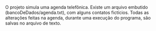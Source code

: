 O projeto simula uma agenda telefônica.
Existe um arquivo embutido (bancoDeDados/agenda.txt), com alguns contatos fictícios.
Todas as alterações feitas na agenda, durante uma execução do programa, são salvas no arquivo de texto.
